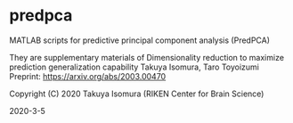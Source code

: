 # predpca
MATLAB scripts for predictive principal component analysis (PredPCA)

They are supplementary materials of
Dimensionality reduction to maximize prediction generalization capability
Takuya Isomura, Taro Toyoizumi
Preprint: https://arxiv.org/abs/2003.00470

Copyright (C) 2020 Takuya Isomura
(RIKEN Center for Brain Science)

2020-3-5
